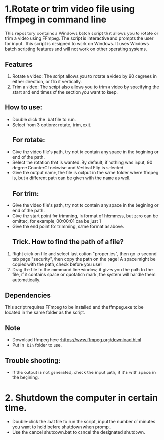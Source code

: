 # 1.Rotate or trim video file using ffmpeg in command line
This repository contains a Windows batch script that allows you to rotate or trim a video using FFmpeg. The script is interactive and prompts the user for input. This script is designed to work on Windows. It uses Windows batch scripting features and will not work on other operating systems.
## Features
1. Rotate a video: The script allows you to rotate a video by 90 degrees in either direction, or flip it vertically.
2. Trim a video: The script also allows you to trim a video by specifying the start and end times of the section you want to keep.
## How to use:
- Double click the .bat file to run.
- Select from 3 options: rotate, trim, exit.
  ## For rotate:
- Give the video file's path, try not to contain any space in the begining or end of the path.
- Select the rotation that is wanted. By default, if nothing was input, 90 degree CounterCLockwise and Vertical Flip is selected.
- Give the output name, the file is output in the same folder where ffmpeg is, but a different path can be given with the name as well.
  ## For trim:
- Give the video file's path, try not to contain any space in the begining or end of the path.
- Give the start point for trimming, in format of hh:mm:ss, but zero can be omitted, for example, 00:00:01 can be just 1
- Give the end point for trimming, same format as above.
  ## Trick. How to find the path of a file?
 1. Right click on file and select last option "properties", then go to second tab page "security", then copy the path on the page! A space might be copied with the path, check before you use!
 2. Drag the file to the command line window, it gives you the path to the file, if it contains space or quotation mark, the system will handle them automatically.
## Dependencies
This script requires FFmpeg to be installed and the ffmpeg.exe to be located in the same folder as the script.
## Note
- Download ffmpeg here :https://www.ffmpeg.org/download.html
- Put in ` bin` folder to use.
## Trouble shooting:
- If the output is not generated, check the input path, if it's with space in the begining.
# 2. Shutdown the computer in certain time.
- Double-click the .bat file to run the script, input the number of minutes you want to hold before shutdown when prompt.
- Use the cancel shutdown.bat to cancel the designated shutdown.
